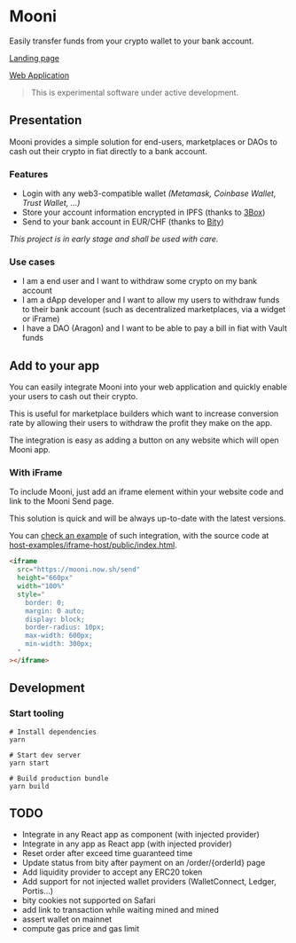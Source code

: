 # Mooni

Easily transfer funds from your crypto wallet to your bank account.

[Landing page](https://mooni.launchaco.com)

[Web Application](https://mooni.now.sh)

> This is experimental software under active development.

## Presentation

Mooni provides a simple solution for end-users, marketplaces or DAOs to cash out their crypto in fiat directly to a bank account.

### Features
- Login with any web3-compatible wallet *(Metamask, Coinbase Wallet, Trust Wallet, ...)*
- Store your account information encrypted in IPFS (thanks to [3Box](https://3box.io))
- Send to your bank account in EUR/CHF (thanks to [Bity](https://bity.com))


*This project is in early stage and shall be used with care.*

### Use cases
- I am a end user and I want to withdraw some crypto on my bank account
- I am a dApp developer and I want to allow my users to withdraw funds to their bank account (such as decentralized marketplaces, via a widget or iFrame)
- I have a DAO (Aragon) and I want to be able to pay a bill in fiat with Vault funds

## Add to your app

You can easily integrate Mooni into your web application and quickly enable your users to cash out their crypto.

This is useful for marketplace builders which want to increase conversion rate by allowing their users to withdraw the profit they make on the app.

The integration is easy as adding a button on any website which will open Mooni app.

### With iFrame

To include Mooni, just add an iframe element within your website code and link to the Mooni Send page.

This solution is quick and will be always up-to-date with the latest versions.

You can [check an example](https://mooni-host-iframe.now.sh/) of such integration, with the source code at [host-examples/iframe-host/public/index.html](host-examples/iframe-host/public/index.html).

```html
<iframe
  src="https://mooni.now.sh/send"
  height="660px"
  width="100%"
  style="
    border: 0;
    margin: 0 auto;
    display: block;
    border-radius: 10px;
    max-width: 600px;
    min-width: 300px;
  "
></iframe>
```

## Development

### Start tooling

```
# Install dependencies
yarn

# Start dev server
yarn start

# Build production bundle
yarn build
```

## TODO

- Integrate in any React app as component (with injected provider)
- Integrate in any app as React app (with injected provider)
- Reset order after exceed time guaranteed time
- Update status from bity after payment on an /order/{orderId} page
- Add liquidity provider to accept any ERC20 token
- Add support for not injected wallet providers (WalletConnect, Ledger, Portis...)
- bity cookies not supported on Safari
- add link to transaction while waiting mined and mined
- assert wallet on mainnet
- compute gas price and gas limit
